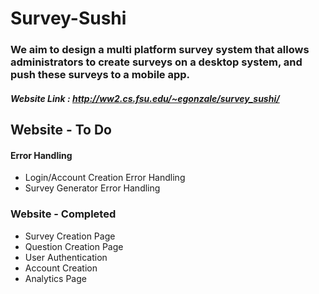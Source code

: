 # Survey-Sushi
### We aim to design a multi platform survey system that allows administrators to create surveys on a desktop system, and push these surveys to a mobile app.

##### Website Link : http://ww2.cs.fsu.edu/~egonzale/survey_sushi/

## Website - To Do

#### Error Handling
- Login/Account Creation Error Handling
- Survey Generator Error Handling

### Website - Completed

- Survey Creation Page
- Question Creation Page
- User Authentication
- Account Creation
- Analytics Page


